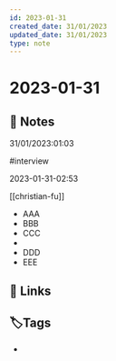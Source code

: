 ```yaml
---
id: 2023-01-31
created_date: 31/01/2023
updated_date: 31/01/2023
type: note
---
```


# 2023-01-31

## 📝 Notes

31/01/2023:01:03

#interview

2023-01-31-02:53

[[christian-fu]]

<ul>

<li> AAA </li>

<li> BBB </li>

<li> CCC <li>

<li> DDD </li>

<li> EEE </li>

</ul>

## 🔗 Links

## **🏷️Tags**

- 
